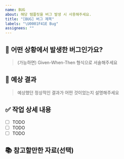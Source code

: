 ```yaml
---
name: BUG
about: 해당 템플릿을 버그 발생 시 사용해주세요.
title: "[BUG] 버그 제목"
labels: "\U0001F41E Bug"
assignees: ""
---
```


## 🐞 어떤 상황에서 발생한 버그인가요?

> (가능하면) Given-When-Then 형식으로 서술해주세요

## 🐞 예상 결과

> 예상했던 정상적인 결과가 어떤 것이었는지 설명해주세요

## ✅ 작업 상세 내용

- [ ] TODO
- [ ] TODO
- [ ] TODO

## 📚 참고할만한 자료(선택)
